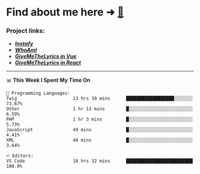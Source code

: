 # Find about me here ➜ [🧑](https://pauabella.dev)

### Project links:
- ***[Instafy](https://instafy.me)***
- ***[WhoAmI](https://pauabella.dev)***
- ***[GiveMeTheLyrics in Vue](https://lyrics.pauabella.dev)***
- ***[GiveMeTheLyrics in React](https://pauabella.dev/GiveMeTheLyrics)***

---
<!--START_SECTION:waka-->
📊 **This Week I Spent My Time On** 

```text
💬 Programming Languages: 
Twig                     13 hrs 39 mins      ██████████████████░░░░░░░   73.67% 
Other                    1 hr 13 mins        █░░░░░░░░░░░░░░░░░░░░░░░░   6.59% 
PHP                      1 hr 3 mins         █░░░░░░░░░░░░░░░░░░░░░░░░   5.73% 
JavaScript               49 mins             █░░░░░░░░░░░░░░░░░░░░░░░░   4.41% 
XML                      40 mins             █░░░░░░░░░░░░░░░░░░░░░░░░   3.64%

🔥 Editors: 
VS Code                  18 hrs 32 mins      █████████████████████████   100.0%

```


<!--END_SECTION:waka-->
